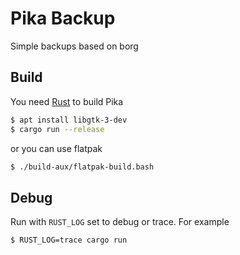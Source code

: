 # Pika Backup

Simple backups based on borg

## Build

You need [Rust](https://rustup.rs/) to build Pika

```sh
$ apt install libgtk-3-dev
$ cargo run --release
```

or you can use flatpak

```sh
$ ./build-aux/flatpak-build.bash
```

## Debug

Run with `RUST_LOG` set to debug or trace. For example

```sh
$ RUST_LOG=trace cargo run
```